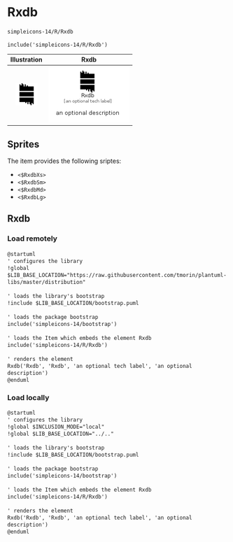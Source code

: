 # Rxdb


```text
simpleicons-14/R/Rxdb
```

```text
include('simpleicons-14/R/Rxdb')
```



| Illustration | Rxdb |
| :---: | :---: |
| ![illustration for Illustration](../../simpleicons-14/R/Rxdb.png) | ![illustration for Rxdb](../../simpleicons-14/R/Rxdb.Local.png) |



## Sprites
The item provides the following sriptes:

- `<$RxdbXs>`
- `<$RxdbSm>`
- `<$RxdbMd>`
- `<$RxdbLg>`





## Rxdb

### Load remotely
```plantuml
@startuml
' configures the library
!global $LIB_BASE_LOCATION="https://raw.githubusercontent.com/tmorin/plantuml-libs/master/distribution"

' loads the library's bootstrap
!include $LIB_BASE_LOCATION/bootstrap.puml

' loads the package bootstrap
include('simpleicons-14/bootstrap')

' loads the Item which embeds the element Rxdb
include('simpleicons-14/R/Rxdb')

' renders the element
Rxdb('Rxdb', 'Rxdb', 'an optional tech label', 'an optional description')
@enduml
```

### Load locally
```plantuml
@startuml
' configures the library
!global $INCLUSION_MODE="local"
!global $LIB_BASE_LOCATION="../.."

' loads the library's bootstrap
!include $LIB_BASE_LOCATION/bootstrap.puml

' loads the package bootstrap
include('simpleicons-14/bootstrap')

' loads the Item which embeds the element Rxdb
include('simpleicons-14/R/Rxdb')

' renders the element
Rxdb('Rxdb', 'Rxdb', 'an optional tech label', 'an optional description')
@enduml
```

